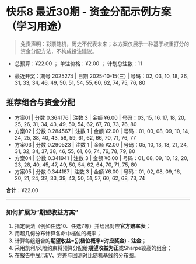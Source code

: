 # 快乐8 最近30期 - 资金分配示例方案（学习用途）

> 免责声明：彩票随机，历史不代表未来；本方案仅展示一种基于权重打分的资金分配方法，不构成投注建议。

- 总预算：¥22.00 ； 单注价格：¥2.00 ； 计划总注数：11

- 最近开奖：期号 2025274 | 日期 2025-10-15(三) | 号码：02, 03, 10, 18, 26, 31, 33, 34, 46, 49, 50, 51, 54, 55, 60, 62, 74, 75, 76, 80


## 推荐组合与资金分配

- 方案01 | 分数 0.364176 | 注数   3 | 金额 ¥6.00 | 号码：03, 15, 16, 17, 18, 20, 25, 26, 31, 34, 43, 49, 50, 54, 62, 67, 70, 73, 76, 80
- 方案02 | 分数 0.284567 | 注数   1 | 金额 ¥2.00 | 号码：01, 03, 08, 09, 10, 14, 24, 25, 38, 40, 43, 58, 59, 61, 62, 66, 70, 71, 76, 77
- 方案03 | 分数 0.290523 | 注数   1 | 金额 ¥2.00 | 号码：05, 10, 13, 18, 21, 24, 31, 32, 34, 37, 38, 46, 55, 61, 66, 74, 76, 78, 79, 80
- 方案04 | 分数 0.341941 | 注数   3 | 金额 ¥6.00 | 号码：01, 08, 09, 10, 12, 20, 23, 28, 40, 45, 47, 49, 50, 54, 62, 64, 70, 71, 75, 80
- 方案05 | 分数 0.344187 | 注数   3 | 金额 ¥6.00 | 号码：01, 02, 08, 09, 16, 20, 21, 24, 32, 33, 39, 43, 50, 51, 57, 60, 62, 68, 73, 74

**合计**：¥22.00


---
### 如何扩展为“期望收益方案”

1) 指定玩法（例如任选10、任选7等）并给出对应**官方赔率表**；
2) 用超几何分布计算各命中档位的概率；
3) 计算每组组合的**期望收益=∑(档位概率×对应奖金) - 注金**；
4) 采用凯利/风险约束将预算分配给**期望收益为正**或Sharpe较高的组合；
5) 在报告中展示EV、方差与回测对比随机基线的分布图。
